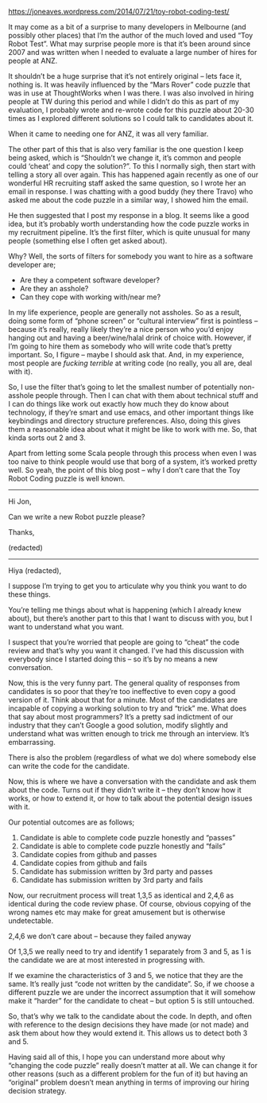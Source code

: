 https://joneaves.wordpress.com/2014/07/21/toy-robot-coding-test/

It may come as a bit of a surprise to many developers in Melbourne (and possibly other places) that I’m the author of the much loved and used “Toy Robot Test”. What may surprise people more is that it’s been around since 2007 and was written when I needed to evaluate a large number of hires for people at ANZ.

It shouldn’t be a huge surprise that it’s not entirely original – lets face it, nothing is. It was heavily influenced by the “Mars Rover” code puzzle that was in use at ThoughtWorks when I was there. I was also involved in hiring people at TW during this period and while I didn’t do this as part of my evaluation, I probably wrote and re-wrote code for this puzzle about 20-30 times as I explored different solutions so I could talk to candidates about it.

When it came to needing one for ANZ, it was all very familiar.

The other part of this that is also very familiar is the one question I keep being asked, which is “Shouldn’t we change it, it’s common and people could ‘cheat’ and copy the solution?”. To this I normally sigh, then start with telling a story all over again. This has happened again recently as one of our wonderful HR recruiting staff asked the same question, so I wrote her an email in response. I was chatting with a good buddy (hey there Travo) who asked me about the code puzzle in a similar way, I showed him the email.

He then suggested that I post my response in a blog. It seems like a good idea, but it’s probably worth understanding how the code puzzle works in my recruitment pipeline. It’s the first filter, which is quite unusual for many people (something else I often get asked about).

Why? Well, the sorts of filters for somebody you want to hire as a software developer are;

-   Are they a competent software developer?
-   Are they an asshole?
-   Can they cope with working with/near me?

In my life experience, people are generally not assholes. So as a result, doing some form of “phone screen” or “cultural interview” first is pointless – because it’s really, really likely they’re a nice person who you’d enjoy hanging out and having a beer/wine/halal drink of choice with. However, if I’m going to hire them as somebody who will write code that’s pretty important. So, I figure – maybe I should ask that. And, in my experience, most people are _fucking terrible_ at writing code (no really, you all are, deal with it).

So, I use the filter that’s going to let the smallest number of potentially non-asshole people through. Then I can chat with them about technical stuff and I can do things like work out exactly how much they do know about technology, if they’re smart and use emacs, and other important things like keybindings and directory structure preferences. Also, doing this gives them a reasonable idea about what it might be like to work with me. So, that kinda sorts out 2 and 3.

Apart from letting some Scala people through this process when even I was too naive to think people would use that borg of a system, it’s worked pretty well. So yeah, the point of this blog post – why I don’t care that the Toy Robot Coding puzzle is well known.

---

Hi Jon,

Can we write a new Robot puzzle please?

Thanks,

(redacted)

---

Hiya (redacted),

I suppose I’m trying to get you to articulate why you think you want to do these things.

You’re telling me things about what is happening (which I already knew about), but there’s another part to this that I want to discuss with you, but I want to understand what you want.

I suspect that you’re worried that people are going to “cheat” the code review and that’s why you want it changed. I’ve had this discussion with everybody since I started doing this – so it’s by no means a new conversation.

Now, this is the very funny part. The general quality of responses from candidates is so poor that they’re too ineffective to even copy a good version of it. Think about that for a minute. Most of the candidates are incapable of copying a working solution to try and “trick” me. What does that say about most programmers? It’s a pretty sad indictment of our industry that they can’t Google a good solution, modify slightly and understand what was written enough to trick me through an interview. It’s embarrassing.

There is also the problem (regardless of what we do) where somebody else can write the code for the candidate.

Now, this is where we have a conversation with the candidate and ask them about the code. Turns out if they didn’t write it – they don’t know how it works, or how to extend it, or how to talk about the potential design issues with it.

Our potential outcomes are as follows;

1. Candidate is able to complete code puzzle honestly and “passes”
1. Candidate is able to complete code puzzle honestly and “fails”
1. Candidate copies from github and passes
1. Candidate copies from github and fails
1. Candidate has submission written by 3rd party and passes
1. Candidate has submission written by 3rd party and fails

Now, our recruitment process will treat 1,3,5 as identical and 2,4,6 as identical during the code review phase. Of course, obvious copying of the wrong names etc may make for great amusement but is otherwise undetectable.

2,4,6 we don’t care about – because they failed anyway

Of 1,3,5 we really need to try and identify 1 separately from 3 and 5, as 1 is the candidate we are at most interested in progressing with.

If we examine the characteristics of 3 and 5, we notice that they are the same. It’s really just “code not written by the candidate”. So, if we choose a different puzzle we are under the incorrect assumption that it will somehow make it “harder” for the candidate to cheat – but option 5 is still untouched.

So, that’s why we talk to the candidate about the code. In depth, and often with reference to the design decisions they have made (or not made) and ask them about how they would extend it. This allows us to detect both 3 and 5.

Having said all of this, I hope you can understand more about why “changing the code puzzle” really doesn’t matter at all. We can change it for other reasons (such as a different problem for the fun of it) but having an “original” problem doesn’t mean anything in terms of improving our hiring decision strategy.
